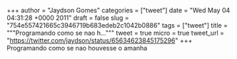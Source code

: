 
+++
author = "Jaydson Gomes"
categories = ["tweet"]
date = "Wed May 04 04:31:28 +0000 2011"
draft = false
slug = "754e557421665c3946719b683edeb2c1042b0886"
tags = ["tweet"]
title = """Programando como se nao h..."""
tweet = true
micro = true
tweet_url = "https://twitter.com/jaydson/status/65634623845175296"
+++
Programando como se nao houvesse o amanha
